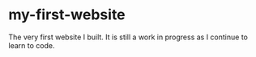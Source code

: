 # my-first-website
The very first website I built. It is still a work in progress as I continue to learn to code.
